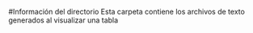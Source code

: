 #Información del directorio
Esta carpeta contiene los archivos de texto generados al visualizar una tabla